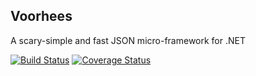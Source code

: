 Voorhees
--------

A scary-simple and fast JSON micro-framework for .NET

[![Build Status](https://travis-ci.org/grahamboree/voorhees.svg?branch=master)](https://travis-ci.org/grahamboree/voorhees)
[![Coverage Status](https://coveralls.io/repos/github/grahamboree/voorhees/badge.svg?branch=master)](https://coveralls.io/github/grahamboree/voorhees?branch=master)


